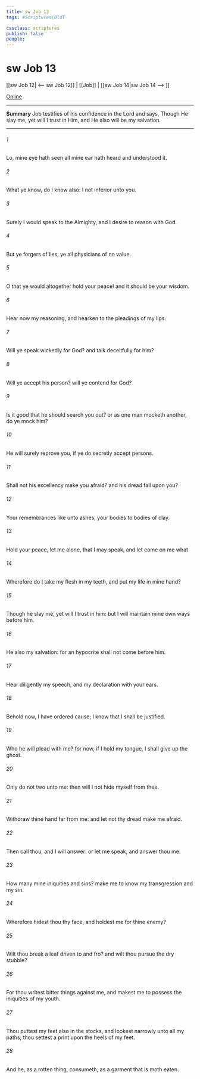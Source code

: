 ```yaml
---
title: sw Job 13
tags: #Scriptures\OldT

cssclass: scriptures
publish: false
people:
---
```


# sw Job 13
[[sw Job 12| <-- sw Job 12]] | [[Job]] | [[sw Job 14|sw Job 14 --> ]]

[Online](https://churchofjesuschrist.org/study/scriptures/ot/job/13?lang=eng)

---
__Summary__
Job testifies of his confidence in the Lord and says, Though He slay me, yet will I trust in Him, and He also will be my salvation.

---
###### 1 
Lo, mine eye hath seen all  mine ear hath heard and understood it.

###### 2 
What ye know,  do I know also: I  not inferior unto you.

###### 3 
Surely I would speak to the Almighty, and I desire to reason with God.

###### 4 
But ye  forgers of lies, ye  all physicians of no value.

###### 5 
O that ye would altogether hold your peace! and it should be your wisdom.

###### 6 
Hear now my reasoning, and hearken to the pleadings of my lips.

###### 7 
Will ye speak wickedly for God? and talk deceitfully for him?

###### 8 
Will ye accept his person? will ye contend for God?

###### 9 
Is it good that he should search you out? or as one man mocketh another, do ye  mock him?

###### 10 
He will surely reprove you, if ye do secretly accept persons.

###### 11 
Shall not his excellency make you afraid? and his dread fall upon you?

###### 12 
Your remembrances  like unto ashes, your bodies to bodies of clay.

###### 13 
Hold your peace, let me alone, that I may speak, and let come on me what 

###### 14 
Wherefore do I take my flesh in my teeth, and put my life in mine hand?

###### 15 
Though he slay me, yet will I trust in him: but I will maintain mine own ways before him.

###### 16 
He also  my salvation: for an hypocrite shall not come before him.

###### 17 
Hear diligently my speech, and my declaration with your ears.

###### 18 
Behold now, I have ordered  cause; I know that I shall be justified.

###### 19 
Who  he  will plead with me? for now, if I hold my tongue, I shall give up the ghost.

###### 20 
Only do not two  unto me: then will I not hide myself from thee.

###### 21 
Withdraw thine hand far from me: and let not thy dread make me afraid.

###### 22 
Then call thou, and I will answer: or let me speak, and answer thou me.

###### 23 
How many  mine iniquities and sins? make me to know my transgression and my sin.

###### 24 
Wherefore hidest thou thy face, and holdest me for thine enemy?

###### 25 
Wilt thou break a leaf driven to and fro? and wilt thou pursue the dry stubble?

###### 26 
For thou writest bitter things against me, and makest me to possess the iniquities of my youth.

###### 27 
Thou puttest my feet also in the stocks, and lookest narrowly unto all my paths; thou settest a print upon the heels of my feet.

###### 28 
And he, as a rotten thing, consumeth, as a garment that is moth eaten.

